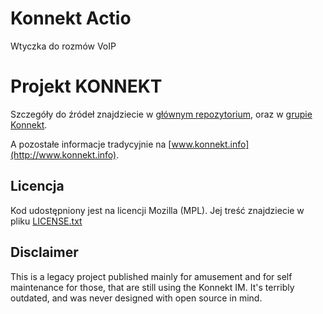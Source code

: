 Konnekt Actio
=============

Wtyczka do rozmów VoIP

# Projekt KONNEKT

Szczegóły do źródeł znajdziecie w [głównym repozytorium](https://github.com/Konnekt/konnekt), oraz w [grupie Konnekt](https://github.com/Konnekt).

A pozostałe informacje tradycyjnie na [www.konnekt.info](http://www.konnekt.info).

## Licencja

Kod udostępniony jest na licencji Mozilla (MPL). Jej treść znajdziecie w pliku [LICENSE.txt](LICENSE.txt)

## Disclaimer

This is a legacy project published mainly for amusement and for self maintenance for those, that are still using the Konnekt IM.
It's terribly outdated, and was never designed with open source in mind.

